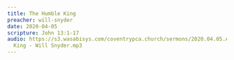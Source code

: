 ```yaml
---
title: The Humble King
preacher: will-snyder
date: 2020-04-05
scripture: John 13:1-17
audio: https://s3.wasabisys.com/coventrypca.church/sermons/2020.04.05.A The Humble
  King - Will Snyder.mp3
---
```

